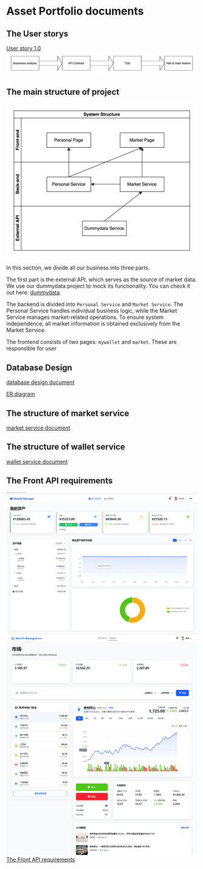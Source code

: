 # Asset Portfolio documents

## The User storys

[User story 1.0](./documents/UserStories.md)
![flow of function dev](./chart/fanni/processOfDev.drawio.svg)

## The main structure of project

![system structure](./chart/fanni/simple_structure.drawio.svg)

In this section, we divide all our business into three parts.

The first part is the external API, which serves as the source of market data. We use our dummydata project to mock its functionality. You can check it out here: [dummydata](https://github.com/yinzi99/dummydata.git).

The backend is divided into `Personal Service` and `Market Service`. The Personal Service handles individual business logic, while the Market Service manages market-related operations. To ensure system independence, all market information is obtained exclusively from the Market Service.

The frontend consists of two pages: `mywallet` and `market`. These are responsible for user

## Database Design
[database design ducument](./documents/Database/portfolio_manager.md)

[ER diagram](documents/Database/db_ER.png)

## The structure of market service

[market service document](./documents/marketServiceDocument.md)

## The structure of wallet service

[wallet service document](./documents/后端wallet设计.md)

## The Front API requirements
![mywallet page demo](./documents/mywallet.png)
![market page demo](./documents/market.png)
[The Front API requirements](./documents/apirequire.md)


